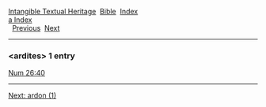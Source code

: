 [Intangible Textual Heritage](../../index)  [Bible](../index) 
[Index](index)   
[a Index](_a_)  
  [Previous](c00681)  [Next](c00683) 

------------------------------------------------------------------------

### &lt;ardites&gt; 1 entry

[Num 26:40](../kjv/num026.htm#040)  

------------------------------------------------------------------------

[Next: ardon (1)](c00683)
